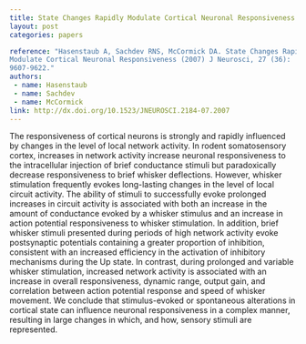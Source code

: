 ```yaml
---
title: State Changes Rapidly Modulate Cortical Neuronal Responsiveness
layout: post
categories: papers

reference: "Hasenstaub A, Sachdev RNS, McCormick DA. State Changes Rapidly
Modulate Cortical Neuronal Responsiveness (2007) J Neurosci, 27 (36):
9607-9622."
authors: 
 - name: Hasenstaub
 - name: Sachdev
 - name: McCormick
link: http://dx.doi.org/10.1523/JNEUROSCI.2184-07.2007
---
```


The responsiveness of cortical neurons is strongly and rapidly influenced by
changes in the level of local network activity. In rodent somatosensory cortex,
increases in network activity increase neuronal responsiveness to the
intracellular injection of brief conductance stimuli but paradoxically decrease
responsiveness to brief whisker deflections. However, whisker stimulation
frequently evokes long-lasting changes in the level of local circuit activity.
The ability of stimuli to successfully evoke prolonged increases in circuit
activity is associated with both an increase in the amount of conductance
evoked by a whisker stimulus and an increase in action potential responsiveness
to whisker stimulation. In addition, brief whisker stimuli presented during
periods of high network activity evoke postsynaptic potentials containing a
greater proportion of inhibition, consistent with an increased efficiency in
the activation of inhibitory mechanisms during the Up state. In contrast,
during prolonged and variable whisker stimulation, increased network activity
is associated with an increase in overall responsiveness, dynamic range, output
gain, and correlation between action potential response and speed of whisker
movement. We conclude that stimulus-evoked or spontaneous alterations in
cortical state can influence neuronal responsiveness in a complex manner,
resulting in large changes in which, and how, sensory stimuli are represented.

